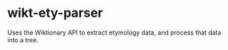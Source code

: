 # wikt-ety-parser
Uses the Wiktionary API to extract etymology data, and process that data into a tree. 
